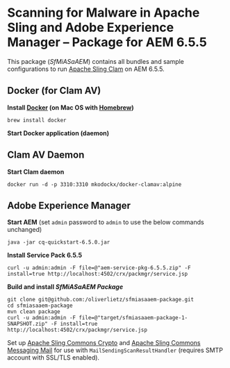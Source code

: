# Scanning for Malware in Apache Sling and Adobe Experience Manager – Package for AEM 6.5.5

This package (*SfMiASaAEM*) contains all bundles and sample configurations to run [Apache Sling Clam](https://github.com/apache/sling-org-apache-sling-clam) on AEM 6.5.5.

## Docker (for Clam AV)

**Install [Docker](https://www.docker.com/) (on Mac OS with [Homebrew](https://brew.sh/))**

    brew install docker

**Start Docker application (daemon)**

## Clam AV Daemon

**Start Clam daemon**

    docker run -d -p 3310:3310 mkodockx/docker-clamav:alpine

## Adobe Experience Manager

**Start AEM** (set `admin` password to `admin` to use the below commands unchanged)

    java -jar cq-quickstart-6.5.0.jar

**Install Service Pack 6.5.5**

    curl -u admin:admin -F file=@"aem-service-pkg-6.5.5.zip" -F install=true http://localhost:4502/crx/packmgr/service.jsp

**Build and install _SfMiASaAEM Package_**

    git clone git@github.com:/oliverlietz/sfmiasaaem-package.git
    cd sfmiasaaem-package
    mvn clean package
    curl -u admin:admin -F file=@"target/sfmiasaaem-package-1-SNAPSHOT.zip" -F install=true http://localhost:4502/crx/packmgr/service.jsp

Set up [Apache Sling Commons Crypto](https://sling.apache.org/documentation/bundles/commons-crypto.html) and [Apache Sling Commons Messaging Mail](https://github.com/apache/sling-org-apache-sling-commons-messaging-mail) for use with `MailSendingScanResultHandler` (requires SMTP account with SSL/TLS enabled).

